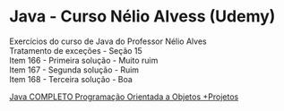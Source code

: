 # Java - Curso Nélio Alvess (Udemy)

Exercícios do curso de Java do Professor Nélio Alves \
Tratamento de exceções - Seção 15 \
Item 166 - Primeira solução - Muito ruim \
Item 167 - Segunda solução - Ruim \
Item 168 - Terceira solução - Boa 

[Java COMPLETO Programação Orientada a Objetos +Projetos](https://www.udemy.com/course/java-curso-completo/)
